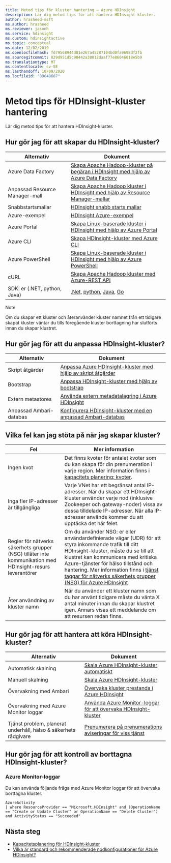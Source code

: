 ```yaml
---
title: Metod tips för kluster hantering – Azure HDInsight
description: Lär dig metod tips för att hantera HDInsight-kluster.
author: hrasheed-msft
ms.author: hrasheed
ms.reviewer: jasonh
ms.service: hdinsight
ms.custom: hdinsightactive
ms.topic: conceptual
ms.date: 12/02/2019
ms.openlocfilehash: fd79568944d81e267a45287104bd0fa9698df2fb
ms.sourcegitcommit: 829d951d5c90442a38012daaf77e86046018e5b9
ms.translationtype: MT
ms.contentlocale: sv-SE
ms.lasthandoff: 10/09/2020
ms.locfileid: "89648687"
---
```

# <a name="hdinsight-cluster-management-best-practices"></a>Metod tips för HDInsight-kluster hantering

Lär dig metod tips för att hantera HDInsight-kluster.

## <a name="how-do-i-create-hdinsight-clusters"></a>Hur gör jag för att skapar du HDInsight-kluster?

| Alternativ | Dokument |
|---|---|
| Azure Data Factory | [Skapa Apache Hadoop-kluster på begäran i HDInsight med hjälp av Azure Data Factory](./hdinsight-hadoop-create-linux-clusters-adf.md) |
| Anpassad Resource Manager-mall | [Skapa Apache Hadoop kluster i HDInsight med hjälp av Resource Manager-mallar](./hdinsight-hadoop-create-linux-clusters-arm-templates.md) |
| Snabbstartsmallar | [HDInsight snabb starts mallar](https://azure.microsoft.com/resources/templates/?term=hdinsight) |
| Azure-exempel | [HDInsight Azure-exempel](https://docs.microsoft.com/samples/browse/?products=azure-hdinsight) |
| Azure Portal | [Skapa Linux-baserade kluster i HDInsight med hjälp av Azure Portal](./spark/apache-spark-intellij-tool-plugin.md) |
| Azure CLI | [Skapa HDInsight-kluster med Azure CLI](./hdinsight-hadoop-create-linux-clusters-azure-cli.md) |
| Azure PowerShell | [Skapa Linux-baserade kluster i HDInsight med hjälp av Azure PowerShell](./hdinsight-hadoop-create-linux-clusters-azure-powershell.md) |
| cURL | [Skapa Apache Hadoop kluster med Azure-REST API](./hdinsight-hadoop-create-linux-clusters-curl-rest.md) |
| SDK: er (.NET, python, Java) | [.Net](https://docs.microsoft.com/dotnet/api/overview/azure/hdinsight?view=azure-dotnet), [python](https://docs.microsoft.com/python/api/overview/azure/hdinsight?view=azure-python), [Java](https://docs.microsoft.com/java/api/overview/azure/hdinsight?view=azure-java-stable), [Go](https://docs.microsoft.com/azure/hdinsight/hdinsight-go-sdk-overview) |

> [!Note]
> Om du skapar ett kluster och återanvänder kluster namnet från ett tidigare skapat kluster väntar du tills föregående kluster borttagning har slutförts innan du skapar klustret.

## <a name="how-do-i-customize-hdinsight-clusters"></a>Hur gör jag för att du anpassa HDInsight-kluster?

| Alternativ | Dokument |
|---|---|
| Skript åtgärder | [Anpassa Azure HDInsight-kluster med hjälp av skript åtgärder](./hdinsight-hadoop-customize-cluster-linux.md) |
| Bootstrap | [Anpassa HDInsight-kluster med hjälp av bootstrap](./hdinsight-hadoop-customize-cluster-bootstrap.md) |
| Extern metastores | [Använda extern metadatalagring i Azure HDInsight](./hdinsight-use-external-metadata-stores.md) |
| Anpassad Ambari-databas | [Konfigurera HDInsight-kluster med en anpassad Ambari-databas](./hdinsight-custom-ambari-db.md) |

## <a name="what-are-some-errors-i-might-face-when-creating-clusters"></a>Vilka fel kan jag stöta på när jag skapar kluster?

| Fel | Mer information |
|---|---|
| Ingen kvot | Det finns kvoter för antalet kvoter som du kan skapa för din prenumeration i varje region. Mer information finns i [kapacitets planering: kvoter](./hdinsight-capacity-planning.md). |
| Inga fler IP-adresser är tillgängliga | Varje VNet har ett begränsat antal IP-adresser. När du skapar ett HDInsight-kluster använder varje nod (inklusive Zookeeper och gateway-noder) vissa av dessa tilldelade IP-adresser. När alla IP-adresser används kommer du att upptäcka det här felet.  |
| Regler för nätverks säkerhets grupper (NSG) tillåter inte kommunikation med HDInsight-resurs leverantörer | Om du använder NSG: er eller användardefinierade vägar (UDR) för att styra inkommande trafik till ditt HDInsight-kluster, måste du se till att klustret kan kommunicera med kritiska Azure-tjänster för hälso tillstånd och hantering. Mer information finns i [tjänst taggar för nätverks säkerhets grupper (NSG) för Azure HDInsight](./hdinsight-service-tags.md) |
| Åter användning av kluster namn | När du använder ett kluster namn som du har använt tidigare måste du vänta X antal minuter innan du skapar klustret igen. Annars visas ett meddelande om att resursen redan finns. |

## <a name="how-do-i-manage-running-hdinsight-clusters"></a>Hur gör jag för att hantera att köra HDInsight-kluster?

| Alternativ | Dokument |
|---|---|
| Automatisk skalning | [Skala Azure HDInsight-kluster automatiskt](./hdinsight-autoscale-clusters.md) |
| Manuell skalning | [Skala Azure HDInsight-kluster](./hdinsight-scaling-best-practices.md) |
| Övervakning med Ambari| [Övervaka kluster prestanda i Azure HDInsight](./hdinsight-key-scenarios-to-monitor.md) |
| Övervakning med Azure Monitor loggar | [Använda Azure Monitor-loggar för att övervaka HDInsight-kluster](./hdinsight-hadoop-oms-log-analytics-tutorial.md) |
| Tjänst problem, planerat underhåll, hälso & säkerhets rådgivare | [Prenumerera på prenumerations aviseringar för viss tjänst](https://docs.microsoft.com/azure/service-health/alerts-activity-log-service-notifications-portal) |


## <a name="how-do-i-check-on-deleted-hdinsight-clusters"></a>Hur gör jag för att kontroll av borttagna HDInsight-kluster?

### <a name="azure-monitor-logs"></a>Azure Monitor-loggar

Du kan använda följande fråga med Azure Monitor loggar för att övervaka borttagna kluster.

```loganalytics
AzureActivity
| where ResourceProvider == "Microsoft.HDInsight" and (OperationName == "Create or Update Cluster" or OperationName == "Delete Cluster") and ActivityStatus == "Succeeded"
```

## <a name="next-steps"></a>Nästa steg

* [Kapacitetsplanering för HDInsight-kluster](./hdinsight-capacity-planning.md)
* [Vilka är standard och rekommenderade nodkonfigurationer för Azure HDInsight?](./hdinsight-supported-node-configuration.md)
